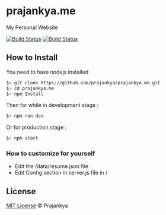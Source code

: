 # prajankya.me
My Personal Website

[![Build Status](https://travis-ci.org/prajankya/prajankya.me.svg?branch=master)](https://travis-ci.org/prajankya/prajankya.me)
[![Build Status](https://travis-ci.org/prajankya/prajankya.me.svg?branch=develop)](https://travis-ci.org/prajankya/prajankya.me)

## How to Install ##

You need to have nodejs installed

```bash
$> git clone https://github.com/prajankya/prajankya.me.git
$> cd prajankya.me
$> npm Install
```

Then for while in development stage :
```bash
$> npm run dev
```

Or for production stage :
```bash
$> npm start
```

### How to customize for yourself ###
- Edit the /data/resume.json file
- Edit Config section in server.js file in /

## License

[MIT License](http://prajankya.mit-license.org/) © Prajankya
